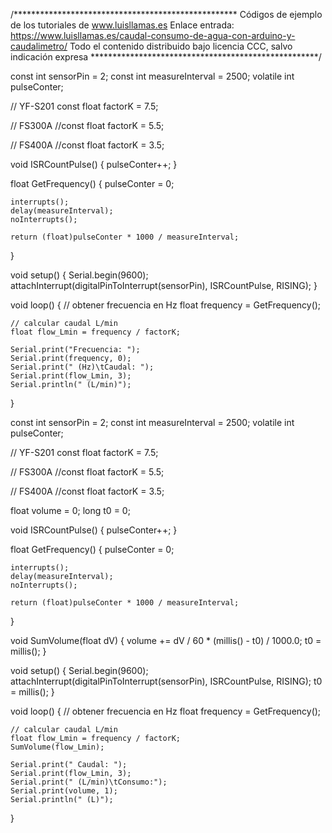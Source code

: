 /***************************************************
Códigos de ejemplo de los tutoriales de www.luisllamas.es
Enlace entrada: https://www.luisllamas.es/caudal-consumo-de-agua-con-arduino-y-caudalimetro/
Todo el contenido distribuido bajo licencia CCC, salvo indicación expresa
****************************************************/

const int sensorPin = 2;
const int measureInterval = 2500;
volatile int pulseConter;

// YF-S201
const float factorK = 7.5;

// FS300A
//const float factorK = 5.5;

// FS400A
//const float factorK = 3.5;


void ISRCountPulse()
{
	pulseConter++;
}

float GetFrequency()
{
	pulseConter = 0;

	interrupts();
	delay(measureInterval);
	noInterrupts();

	return (float)pulseConter * 1000 / measureInterval;
}

void setup()
{
	Serial.begin(9600);
	attachInterrupt(digitalPinToInterrupt(sensorPin), ISRCountPulse, RISING);
}

void loop()
{
	// obtener frecuencia en Hz
	float frequency = GetFrequency();

	// calcular caudal L/min
	float flow_Lmin = frequency / factorK;

	Serial.print("Frecuencia: ");
	Serial.print(frequency, 0);
	Serial.print(" (Hz)\tCaudal: ");
	Serial.print(flow_Lmin, 3);
	Serial.println(" (L/min)");
}


const int sensorPin = 2;
const int measureInterval = 2500;
volatile int pulseConter;

// YF-S201
const float factorK = 7.5;

// FS300A
//const float factorK = 5.5;

// FS400A
//const float factorK = 3.5;

float volume = 0;
long t0 = 0;


void ISRCountPulse()
{
	pulseConter++;
}

float GetFrequency()
{
	pulseConter = 0;

	interrupts();
	delay(measureInterval);
	noInterrupts();

	return (float)pulseConter * 1000 / measureInterval;
}

void SumVolume(float dV)
{
	volume += dV / 60 * (millis() - t0) / 1000.0;
	t0 = millis();
}

void setup()
{
	Serial.begin(9600);
	attachInterrupt(digitalPinToInterrupt(sensorPin), ISRCountPulse, RISING);
	t0 = millis();
}

void loop()
{
	// obtener frecuencia en Hz
	float frequency = GetFrequency();

	// calcular caudal L/min
	float flow_Lmin = frequency / factorK;
	SumVolume(flow_Lmin);

	Serial.print(" Caudal: ");
	Serial.print(flow_Lmin, 3);
	Serial.print(" (L/min)\tConsumo:");
	Serial.print(volume, 1);
	Serial.println(" (L)");
}